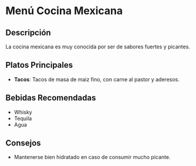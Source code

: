 # Menú Cocina Mexicana

## Descripción
La cocina mexicana es muy conocida por ser de sabores fuertes y picantes.

## Platos Principales
- **Tacos**: Tacos de masa de maiz fino, con carne al pastor y aderesos.

## Bebidas Recomendadas
- Whisky
- Tequila
- Agua

## Consejos
- Mantenerse bien hidratado en caso de consumir mucho picante.
